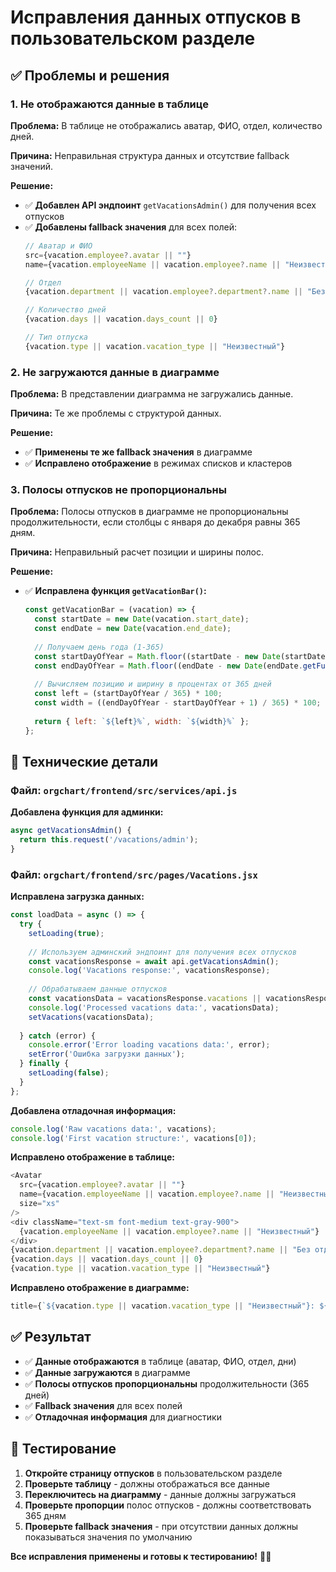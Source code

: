 # Исправления данных отпусков в пользовательском разделе

## ✅ Проблемы и решения

### 1. Не отображаются данные в таблице
**Проблема:** В таблице не отображались аватар, ФИО, отдел, количество дней.

**Причина:** Неправильная структура данных и отсутствие fallback значений.

**Решение:**
- ✅ **Добавлен API эндпоинт** `getVacationsAdmin()` для получения всех отпусков
- ✅ **Добавлены fallback значения** для всех полей:
  ```javascript
  // Аватар и ФИО
  src={vacation.employee?.avatar || ""}
  name={vacation.employeeName || vacation.employee?.name || "Неизвестный"}
  
  // Отдел
  {vacation.department || vacation.employee?.department?.name || "Без отдела"}
  
  // Количество дней
  {vacation.days || vacation.days_count || 0}
  
  // Тип отпуска
  {vacation.type || vacation.vacation_type || "Неизвестный"}
  ```

### 2. Не загружаются данные в диаграмме
**Проблема:** В представлении диаграмма не загружались данные.

**Причина:** Те же проблемы с структурой данных.

**Решение:**
- ✅ **Применены те же fallback значения** в диаграмме
- ✅ **Исправлено отображение** в режимах списков и кластеров

### 3. Полосы отпусков не пропорциональны
**Проблема:** Полосы отпусков в диаграмме не пропорциональны продолжительности, если столбцы с января до декабря равны 365 дням.

**Причина:** Неправильный расчет позиции и ширины полос.

**Решение:**
- ✅ **Исправлена функция `getVacationBar()`:**
  ```javascript
  const getVacationBar = (vacation) => {
    const startDate = new Date(vacation.start_date);
    const endDate = new Date(vacation.end_date);
    
    // Получаем день года (1-365)
    const startDayOfYear = Math.floor((startDate - new Date(startDate.getFullYear(), 0, 0)) / (1000 * 60 * 60 * 24));
    const endDayOfYear = Math.floor((endDate - new Date(endDate.getFullYear(), 0, 0)) / (1000 * 60 * 60 * 24));
    
    // Вычисляем позицию и ширину в процентах от 365 дней
    const left = (startDayOfYear / 365) * 100;
    const width = ((endDayOfYear - startDayOfYear + 1) / 365) * 100;
    
    return { left: `${left}%`, width: `${width}%` };
  };
  ```

## 🔧 Технические детали

### Файл: `orgchart/frontend/src/services/api.js`

**Добавлена функция для админки:**
```javascript
async getVacationsAdmin() {
  return this.request('/vacations/admin');
}
```

### Файл: `orgchart/frontend/src/pages/Vacations.jsx`

**Исправлена загрузка данных:**
```javascript
const loadData = async () => {
  try {
    setLoading(true);
    
    // Используем админский эндпоинт для получения всех отпусков
    const vacationsResponse = await api.getVacationsAdmin();
    console.log('Vacations response:', vacationsResponse);
    
    // Обрабатываем данные отпусков
    const vacationsData = vacationsResponse.vacations || vacationsResponse || [];
    console.log('Processed vacations data:', vacationsData);
    setVacations(vacationsData);
    
  } catch (error) {
    console.error('Error loading vacations data:', error);
    setError('Ошибка загрузки данных');
  } finally {
    setLoading(false);
  }
};
```

**Добавлена отладочная информация:**
```javascript
console.log('Raw vacations data:', vacations);
console.log('First vacation structure:', vacations[0]);
```

**Исправлено отображение в таблице:**
```javascript
<Avatar
  src={vacation.employee?.avatar || ""}
  name={vacation.employeeName || vacation.employee?.name || "Неизвестный"}
  size="xs"
/>
<div className="text-sm font-medium text-gray-900">
  {vacation.employeeName || vacation.employee?.name || "Неизвестный"}
</div>
{vacation.department || vacation.employee?.department?.name || "Без отдела"}
{vacation.days || vacation.days_count || 0}
{vacation.type || vacation.vacation_type || "Неизвестный"}
```

**Исправлено отображение в диаграмме:**
```javascript
title={`${vacation.type || vacation.vacation_type || "Неизвестный"}: ${formatDate(vacation.start_date)} - ${formatDate(vacation.end_date)} (${vacation.days || vacation.days_count || 0} дней)`}
```

## ✅ Результат
- ✅ **Данные отображаются** в таблице (аватар, ФИО, отдел, дни)
- ✅ **Данные загружаются** в диаграмме
- ✅ **Полосы отпусков пропорциональны** продолжительности (365 дней)
- ✅ **Fallback значения** для всех полей
- ✅ **Отладочная информация** для диагностики

## 🧪 Тестирование
1. **Откройте страницу отпусков** в пользовательском разделе
2. **Проверьте таблицу** - должны отображаться все данные
3. **Переключитесь на диаграмму** - данные должны загружаться
4. **Проверьте пропорции** полос отпусков - должны соответствовать 365 дням
5. **Проверьте fallback значения** - при отсутствии данных должны показываться значения по умолчанию

**Все исправления применены и готовы к тестированию!** 🎉✨ 